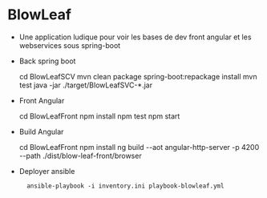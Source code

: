 # BlowLeaf
- Une application ludique pour voir les bases de dev front angular et les webservices sous spring-boot
- Back spring boot
    
  
    cd BlowLeafSCV
    mvn clean package spring-boot:repackage install 
    mvn test
    java -jar ./target/BlowLeafSVC-*.jar

- Front Angular

    
    cd BlowLeafFront
    npm install
    npm test
    npm start

- Build Angular

    
    cd BlowLeafFront
    npm install 
    ng build --aot
    angular-http-server -p 4200 --path ./dist/blow-leaf-front/browser


- Deployer ansible

        ansible-playbook -i inventory.ini playbook-blowleaf.yml

